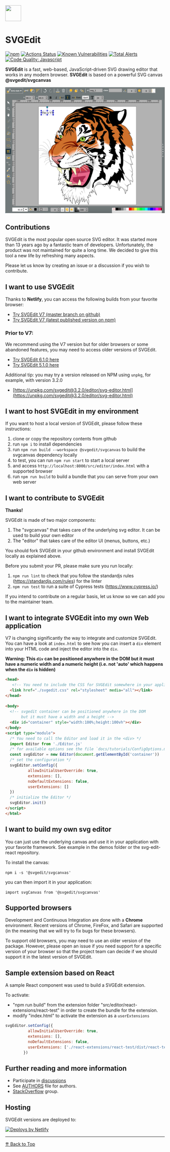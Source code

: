 <img src="https://svg-edit.github.io/svgedit/src/editor/images/logo.svg" width="50" height="50" />

# SVGEdit

[![npm](https://img.shields.io/npm/v/svgedit.svg)](https://www.npmjs.com/package/svgedit)
[![Actions Status](https://github.com/SVG-Edit/svgedit/workflows/Node%20CI/badge.svg)](https://github.com/SVG-Edit/svgedit/actions)
[![Known Vulnerabilities](https://snyk.io/test/github/SVG-Edit/svgedit/badge.svg)](https://snyk.io/test/github/SVG-Edit/svgedit)
[![Total Alerts](https://img.shields.io/lgtm/alerts/g/SVG-Edit/svgedit.svg?logo=lgtm&logoWidth=18)](https://lgtm.com/projects/g/SVG-Edit/svgedit/alerts)
[![Code Quality: Javascript](https://img.shields.io/lgtm/grade/javascript/g/SVG-Edit/svgedit.svg?logo=lgtm&logoWidth=18)](https://lgtm.com/projects/g/SVG-Edit/svgedit/context:javascript)

**SVGEdit** is a fast, web-based, JavaScript-driven SVG drawing editor that
works in any modern browser. **SVGEdit** is based on a powerful SVG canvas **@svgedit/svgcanvas**

![screenshot](docs/screenshot.png)
[](https://upload.wikimedia.org/wikipedia/commons/f/fd/Ghostscript_Tiger.svg)

## Contributions

SVGEdit is the most popular open source SVG editor. It was started more than 13 years ago by a fantastic team of developers. Unfortunately, the product was not maintained for quite a long time. We decided to give this tool a new life by refreshing many aspects.

Please let us know by creating an issue or a discussion if you wish to contribute.

## I want to use SVGEdit

Thanks to **Netlify**, you can access the following builds from your favorite browser:

- [Try SVGEdit V7 (master branch on github)](https://svgedit.netlify.app/editor/index.html)
- [Try SVGEdit V7 (latest published version on npm)](https://unpkg.com/svgedit@latest/dist/editor/index.html)

### Prior to V7:

We recommend using the V7 version but for older browsers or some abandoned features, you may need to access older versions of SVGEdit.

- [Try SVGEdit 6.1.0 here](https://60a0000fc9900b0008fd268d--svgedit.netlify.app/editor/index.html)
- [Try SVGEdit 5.1.0 here](https://unpkg.com/svgedit@5.1.0/editor/svg-editor.html)

Additional tip: you may try a version released on NPM using `unpkg`, for example, with version 3.2.0

- [https://unpkg.com/svgedit@3.2.0/editor/svg-editor.html](https://unpkg.com/svgedit@3.2.0/editor/svg-editor.html)

## I want to host SVGEdit in my environment

If you want to host a local version of SVGEdit, please follow these instructions:

1. clone or copy the repository contents from github
1. run `npm i` to install dependencies
1. run `npm run build --workspace @svgedit/svgcanvas` to build the svgcanvas dependency locally
1. to test, you can run `npm run start` to start a local server
1. and access `http://localhost:8000/src/editor/index.html` with a supported browser
1. run `npm run build` to build a bundle that you can serve from your own web server

## I want to contribute to SVGEdit

**Thanks!**

SVGEdit is made of two major components:

1. The "svgcanvas" that takes care of the underlying svg editor. It can be used to build your own editor
1. The "editor" that takes care of the editor UI (menus, buttons, etc.)

You should fork SVGEdit in your github environment and install SVGEdit locally as explained above.

Before you submit your PR, please make sure you run locally:

1. `npm run lint` to check that you follow the standardjs rules (https://standardjs.com/rules) for the linter
1. `npm run test` to run a suite of Cypress tests (https://www.cypress.io/)

If you intend to contribute on a regular basis, let us know so we can add you to the maintainer team.

## I want to integrate SVGEdit into my own Web application

V7 is changing significantly the way to integrate and customize SVGEdit. You can have a look at `index.html` to see how you can insert a `div` element into your HTML code and inject the editor into the `div`.

**Warning: This `div` can be positioned anywhere in the DOM but it must have a numeric width and a numeric height (i.e. not 'auto' which happens when the `div` is hidden)**

```html
<head>
   <!-- You need to include the CSS for SVGEdit somewhere in your application -->
  <link href="./svgedit.css" rel="stylesheet" media="all"></link>
</head>

<body>
  <!-- svgedit container can be positioned anywhere in the DOM
       but it must have a width and a height -->
  <div id="container" style="width:100%;height:100vh"></div>
</body>
<script type="module">
  /* You need to call the Editor and load it in the <div> */
  import Editor from './Editor.js'
  /* for available options see the file `docs/tutorials/ConfigOptions.md` */
  const svgEditor = new Editor(document.getElementById('container'))
  /* set the configuration */
  svgEditor.setConfig({
          allowInitialUserOverride: true,
          extensions: [],
          noDefaultExtensions: false,
          userExtensions: []
  })
  /* initialize the Editor */
  svgEditor.init()
</script>
</html>
```

## I want to build my own svg editor
You can just use the underlying canvas and use it in your application with your favorite framework.
See example in the demos folder or the svg-edit-react repository.

To install the canvas:

`npm i -s '@svgedit/svgcanvas'`

you can then import it in your application:

`import svgCanvas from '@svgedit/svgcanvas'`

## Supported browsers

Development and Continuous Integration are done with a **Chrome** environment. Recent versions of Chrome, FireFox, and Safari are supported (in the meaning that we will try to fix bugs for these browsers).

To support old browsers, you may need to use an older version of the package. However, please open an issue if you need support for a specific version of your browser so that the project team can decide if we should support it in the latest version of SVGEdit.

## Sample extension based on React

A sample React component was used to build a SVGEdit extension.

To activate:

- "npm run build" from the extension folder "src/editor/react-extensions/react-test" in order to create the bundle for the extension.
- modify "index.html" to activate the extension as a `userExtensions`

```javascript
svgEditor.setConfig({
          allowInitialUserOverride: true,
          extensions: [],
          noDefaultExtensions: false,
          userExtensions: ['./react-extensions/react-test/dist/react-test.js']
        })
```

## Further reading and more information

- Participate in [discussions](https://github.com/SVG-Edit/svgedit/discussions)
- See [AUTHORS](AUTHORS) file for authors.
- [StackOverflow](https://stackoverflow.com/tags/svg-edit) group.

## Hosting

SVGEdit versions are deployed to:

[![Deploys by Netlify](https://www.netlify.com/img/global/badges/netlify-color-accent.svg)](https://www.netlify.com)

---

[⇈ Back to Top](#svgedit)
